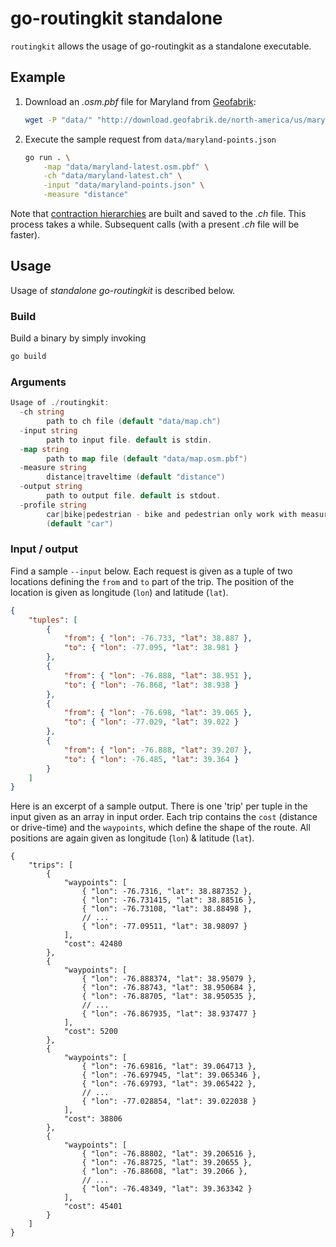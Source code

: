# go-routingkit standalone

`routingkit` allows the usage of go-routingkit as a standalone executable.

## Example

1. Download an _.osm.pbf_ file for Maryland from [Geofabrik](http://download.geofabrik.de/):

    ```bash
    wget -P "data/" "http://download.geofabrik.de/north-america/us/maryland-latest.osm.pbf"
    ```

1. Execute the sample request from `data/maryland-points.json`

    ```bash
    go run . \
        -map "data/maryland-latest.osm.pbf" \
        -ch "data/maryland-latest.ch" \
        -input "data/maryland-points.json" \
        -measure "distance"
    ```

Note that [contraction hierarchies][ch] are built and saved to the _.ch_ file.
This process takes a while. Subsequent calls (with a present _.ch_ file will be
faster).

## Usage

Usage of _standalone go-routingkit_ is described below.

### Build

Build a binary by simply invoking

```bash
go build
```

### Arguments

```go
Usage of ./routingkit:
  -ch string
        path to ch file (default "data/map.ch")
  -input string
        path to input file. default is stdin.
  -map string
        path to map file (default "data/map.osm.pbf")
  -measure string
        distance|traveltime (default "distance")
  -output string
        path to output file. default is stdout.
  -profile string
        car|bike|pedestrian - bike and pedestrian only work with measure=distance
        (default "car")
```

### Input / output

Find a sample `--input` below. Each request is given as a tuple of two locations
defining the `from` and `to` part of the trip. The position of the location is
given as longitude (`lon`) and latitude (`lat`).

```json
{
    "tuples": [
        {
            "from": { "lon": -76.733, "lat": 38.887 },
            "to": { "lon": -77.095, "lat": 38.981 }
        },
        {
            "from": { "lon": -76.888, "lat": 38.951 },
            "to": { "lon": -76.868, "lat": 38.938 }
        },
        {
            "from": { "lon": -76.698, "lat": 39.065 },
            "to": { "lon": -77.029, "lat": 39.022 }
        },
        {
            "from": { "lon": -76.888, "lat": 39.207 },
            "to": { "lon": -76.485, "lat": 39.364 }
        }
    ]
}
```

Here is an excerpt of a sample output. There is one 'trip' per tuple in the
input given as an array in input order. Each trip contains the `cost` (distance
or drive-time) and the `waypoints`, which define the shape of the route. All
positions are again given as longitude (`lon`) & latitude (`lat`).

```jsonc
{
    "trips": [
        {
            "waypoints": [
                { "lon": -76.7316, "lat": 38.887352 },
                { "lon": -76.731415, "lat": 38.88516 },
                { "lon": -76.73108, "lat": 38.88498 },
                // ...
                { "lon": -77.09511, "lat": 38.98097 }
            ],
            "cost": 42480
        },
        {
            "waypoints": [
                { "lon": -76.888374, "lat": 38.95079 },
                { "lon": -76.88743, "lat": 38.950684 },
                { "lon": -76.88705, "lat": 38.950535 },
                // ...
                { "lon": -76.867935, "lat": 38.937477 }
            ],
            "cost": 5200
        },
        {
            "waypoints": [
                { "lon": -76.69816, "lat": 39.064713 },
                { "lon": -76.697945, "lat": 39.065346 },
                { "lon": -76.69793, "lat": 39.065422 },
                // ...
                { "lon": -77.028854, "lat": 39.022038 }
            ],
            "cost": 38806
        },
        {
            "waypoints": [
                { "lon": -76.88802, "lat": 39.206516 },
                { "lon": -76.88725, "lat": 39.20655 },
                { "lon": -76.88608, "lat": 39.2066 },
                // ...
                { "lon": -76.48349, "lat": 39.363342 }
            ],
            "cost": 45401
        }
    ]
}
```

[ch]: https://en.wikipedia.org/wiki/Contraction_hierarchies

